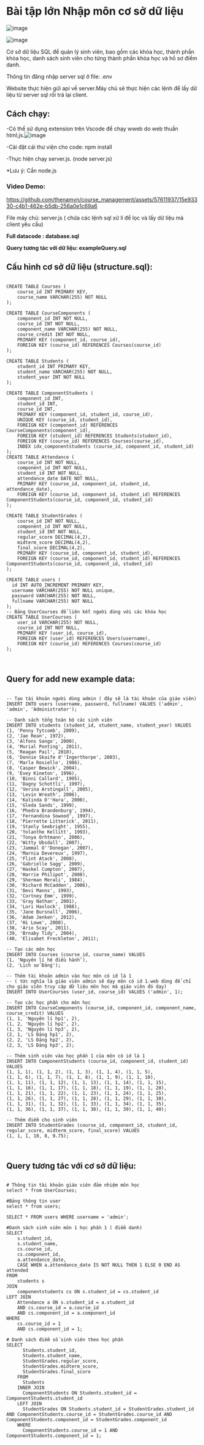 # Bài tập lớn Nhập môn cơ sở dữ liệu

![image](https://github.com/thenamvn/course_management/assets/57611937/1a003a62-095b-47f5-881a-9284e3beec3b)


![image](https://github.com/thenamvn/course_management/assets/57611937/16db4df6-d1e8-4b5c-918c-4218d26fe137)


Cơ sở dữ liệu SQL để quản lý sinh viên, bao gồm các khóa học, thành phần khóa học, danh sách sinh viên cho từng thành phần khóa học và hồ sơ điểm danh.

Thông tin đăng nhập server sql ở file: .env

Website thực hiện gửi api về server.Máy chủ sẽ thực hiện các lệnh để lấy dữ liệu từ server sql rồi trả lại client.

## Cách chạy:
-Có thể sử dụng extension trên Vscode để chạy wweb do web thuần html,js.![image](https://github.com/thenamvn/course_management/assets/57611937/456eb7c9-f6dc-4758-913a-381caabf9bd5)

-Cài đặt cái thư viện cho code: npm install

-Thực hiện chạy server.js. (node server.js)

*Lưu ý: Cần node.js

### Video Demo:

https://github.com/thenamvn/course_management/assets/57611937/15e93330-c4b1-462e-b5db-256a0e1c69a6

File máy chủ: server.js ( chứa các lệnh sql xử lí để lọc và lấy dữ liệu mà client yêu cầu)

**Full datacode : database.sql**

**Query tương tác với dữ liệu: exampleQuery.sql**

## Cấu hình cơ sở dữ liệu (structure.sql):
<pre>
<code>
CREATE TABLE Courses (
    course_id INT PRIMARY KEY,
    course_name VARCHAR(255) NOT NULL
);

CREATE TABLE CourseComponents (
    component_id INT NOT NULL,
    course_id INT NOT NULL,
    component_name VARCHAR(255) NOT NULL,
    course_credit INT NOT NULL,
    PRIMARY KEY (component_id, course_id),
    FOREIGN KEY (course_id) REFERENCES Courses(course_id)
);

CREATE TABLE Students (
    student_id INT PRIMARY KEY,
    student_name VARCHAR(255) NOT NULL,
    student_year INT NOT NULL
);

CREATE TABLE ComponentStudents (
    component_id INT,
    student_id INT,
    course_id INT,
    PRIMARY KEY (component_id, student_id, course_id),
    UNIQUE KEY (course_id, student_id),
    FOREIGN KEY (component_id) REFERENCES CourseComponents(component_id),
    FOREIGN KEY (student_id) REFERENCES Students(student_id),
    FOREIGN KEY (course_id) REFERENCES Courses(course_id),
	INDEX idx_componentstudents (course_id, component_id, student_id)
);
CREATE TABLE Attendance (
    course_id INT NOT NULL,
    component_id INT NOT NULL,
    student_id INT NOT NULL,
    attendance_date DATE NOT NULL,
    PRIMARY KEY (course_id, component_id, student_id, attendance_date),
    FOREIGN KEY (course_id, component_id, student_id) REFERENCES ComponentStudents(course_id, component_id, student_id)
);

CREATE TABLE StudentGrades (
    course_id INT NOT NULL,
    component_id INT NOT NULL,
    student_id INT NOT NULL,
    regular_score DECIMAL(4,2),
    midterm_score DECIMAL(4,2),
    final_score DECIMAL(4,2),
    PRIMARY KEY (course_id, component_id, student_id),
    FOREIGN KEY (course_id, component_id, student_id) REFERENCES ComponentStudents(course_id, component_id, student_id)
);

CREATE TABLE users (
  id INT AUTO_INCREMENT PRIMARY KEY,
  username VARCHAR(255) NOT NULL unique,
  password VARCHAR(255) NOT NULL,
  fullname VARCHAR(255) NOT NULL
);
-- Bảng UserCourses để liên kết người dùng với các khóa học
CREATE TABLE UserCourses (
    user_id VARCHAR(255) NOT NULL,
    course_id INT NOT NULL,
    PRIMARY KEY (user_id, course_id),
    FOREIGN KEY (user_id) REFERENCES Users(username),
    FOREIGN KEY (course_id) REFERENCES Courses(course_id)
);

</code>
</pre>
## Query for add new example data:
<pre>
<code>
-- Tạo tài khoản người dùng admin ( đây sẽ là tài khoản của giáo viên)
INSERT INTO users (username, password, fullname) VALUES ('admin', 'admin', 'Administrator');

-- Danh sách tổng toàn bộ các sinh viên
INSERT INTO students (student_id, student_name, student_year) VALUES 
(1, 'Penny Tytcomb', 2009),
(2, 'Jae Rean', 1972),
(3, 'Alfons Sango', 2000),
(4, 'Murial Ponting', 2011),
(5, 'Reagan Pail', 2010),
(6, 'Donnie Skaife d''Ingerthorpe', 2003),
(7, 'Marla Rosiello', 1986),
(8, 'Casper Bewick', 2004),
(9, 'Evey Kineton', 1996),
(10, 'Binni Callard', 1995),
(11, 'Dagny Schottli', 1997),
(12, 'Verina Arstingall', 2005),
(13, 'Levin Wreath', 2006),
(14, 'Kalinda O''Hara', 2000),
(15, 'Gleda Sands', 1999),
(16, 'Phedra Brandenburg', 1994),
(17, 'Fernandina Sowood', 1997),
(18, 'Pierrette Litterick', 2011),
(19, 'Stanly Seebright', 1955),
(20, 'Yolanthe Kellitt', 1993),
(21, 'Tonya Orhtmann', 2006),
(22, 'Witty Ubsdall', 2007),
(23, 'Jammal O''Donegan', 2007),
(24, 'Marnia Devereux', 1997),
(25, 'Flint Atack', 2008),
(26, 'Gabrielle Sagg', 2009),
(27, 'Haskel Cumpton', 2007),
(28, 'Harrie Philipot', 2008),
(29, 'Sherman Merali', 1984),
(30, 'Richard McCadden', 2006),
(31, 'Devi Manns', 1993),
(32, 'Cortney Emm', 1999),
(33, 'Gray Nathan', 2001),
(34, 'Lori Haslock', 1988),
(35, 'Jane Bursnall', 2006),
(36, 'Adam Jenken', 2012),
(37, 'Hi Lowe', 2008),
(38, 'Ario Scay', 2011),
(39, 'Brnaby Tidy', 2004),
(40, 'Elisabet Freckleton', 2011);

-- Tạo các môn học
INSERT INTO Courses (course_id, course_name) VALUES 
(1, 'Nguyên lí hệ điều hành'),
(2, 'Lịch sử Đảng');

-- Thêm tài khoản admin vào học môn có id là 1 
-- ( tức nghĩa là giáo viên admin sẽ dạy môn có id 1.web dùng để chỉ cho giáo viên truy cập dữ liệu môn học mà giáo viên đó dạy)
INSERT INTO UserCourses (user_id, course_id) VALUES ('admin', 1);

-- Tạo các học phần cho môn học
INSERT INTO CourseComponents (course_id, component_id, component_name, course_credit) VALUES 
(1, 1, 'Nguyên lí hp1', 2),
(1, 2, 'Nguyên lí hp2', 2),
(1, 3, 'Nguyên lí hp3', 2),
(2, 1, 'LS Đảng hp1', 2),
(2, 2, 'LS Đảng hp2', 2),
(2, 3, 'LS Đảng hp3', 2);

-- Thêm sinh viên vào học phần 1 của môn có id là 1
INSERT INTO ComponentStudents (course_id, component_id, student_id) VALUES 
(1, 1, 1), (1, 1, 2), (1, 1, 3), (1, 1, 4), (1, 1, 5),
(1, 1, 6), (1, 1, 7), (1, 1, 8), (1, 1, 9), (1, 1, 10),
(1, 1, 11), (1, 1, 12), (1, 1, 13), (1, 1, 14), (1, 1, 15),
(1, 1, 16), (1, 1, 17), (1, 1, 18), (1, 1, 19), (1, 1, 20),
(1, 1, 21), (1, 1, 22), (1, 1, 23), (1, 1, 24), (1, 1, 25),
(1, 1, 26), (1, 1, 27), (1, 1, 28), (1, 1, 29), (1, 1, 30),
(1, 1, 31), (1, 1, 32), (1, 1, 33), (1, 1, 34), (1, 1, 35),
(1, 1, 36), (1, 1, 37), (1, 1, 38), (1, 1, 39), (1, 1, 40);

-- Thêm điểm cho sinh viên
INSERT INTO StudentGrades (course_id, component_id, student_id, regular_score, midterm_score, final_score) VALUES 
(1, 1, 1, 10, 8, 9.75);

</code>
</pre>

## Query tương tác với cơ sở dữ liệu:
<pre>
<code>
# Thông tin tài khoản giáo viên đảm nhiệm môn học
select * from UserCourses;

#Bảng thông tin user
select * from users;

SELECT * FROM users WHERE username = 'admin';

#Danh sách sinh viên môn 1 học phần 1 ( điểm danh)
SELECT 
    s.student_id,
    s.student_name,
    cs.course_id,
    cs.component_id,
    a.attendance_date,
    CASE WHEN a.attendance_date IS NOT NULL THEN 1 ELSE 0 END AS attended
FROM 
    students s
JOIN 
    componentstudents cs ON s.student_id = cs.student_id
LEFT JOIN 
    Attendance a ON s.student_id = a.student_id 
    AND cs.course_id = a.course_id 
    AND cs.component_id = a.component_id
WHERE 
    cs.course_id = 1
    AND cs.component_id = 1;

# Danh sách điểm số sinh viên theo học phần
SELECT 
      Students.student_id,
      Students.student_name,
      StudentGrades.regular_score,
      StudentGrades.midterm_score,
      StudentGrades.final_score
    FROM 
      Students
    INNER JOIN 
      ComponentStudents ON Students.student_id = ComponentStudents.student_id
    LEFT JOIN 
      StudentGrades ON Students.student_id = StudentGrades.student_id AND ComponentStudents.course_id = StudentGrades.course_id AND ComponentStudents.component_id = StudentGrades.component_id
    WHERE 
      ComponentStudents.course_id = 1 AND ComponentStudents.component_id = 1;
</code>
</pre>
